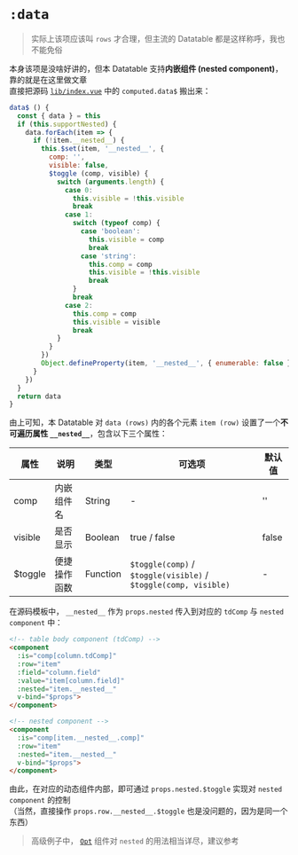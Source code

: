 # `:data`

> 实际上该项应该叫 `rows` 才合理，但主流的 Datatable 都是这样称呼，我也不能免俗

本身该项是没啥好讲的，但本 Datatable 支持**内嵌组件 (nested component)**，靠的就是在这里做文章  
直接把源码 [`lib/index.vue`](https://github.com/OneWayTech/vue2-datatable/blob/master/lib/index.vue) 中的 `computed.data$` 搬出来：

```js
data$ () {
  const { data } = this
  if (this.supportNested) {
    data.forEach(item => {
      if (!item.__nested__) {
        this.$set(item, '__nested__', {
          comp: '',
          visible: false,
          $toggle (comp, visible) {
            switch (arguments.length) {
              case 0:
                this.visible = !this.visible
                break
              case 1:
                switch (typeof comp) {
                  case 'boolean':
                    this.visible = comp
                    break
                  case 'string':
                    this.comp = comp
                    this.visible = !this.visible
                    break
                }
                break
              case 2:
                this.comp = comp
                this.visible = visible
                break
            }
          }
        })
        Object.defineProperty(item, '__nested__', { enumerable: false })
      }
    })
  }
  return data
}
```

由上可知，本 Datatable 对 `data (rows)` 内的各个元素 `item (row)` 设置了一个**不可遍历属性 `__nested__`**，包含以下三个属性：

| 属性 | 说明 | 类型 | 可选项 | 默认值 |
|---------|--------------|----------|-------------------------------------------------------------|--------|
| comp | 内嵌组件名 | String | - | '' |
| visible | 是否显示 | Boolean | true / false | false |
| $toggle | 便捷操作函数 | Function | `$toggle(comp)` / `$toggle(visible)` / `$toggle(comp, visible)` | - |

在源码模板中， `__nested__` 作为 `props.nested` 传入到对应的 `tdComp` 与 `nested component` 中：

```html
<!-- table body component (tdComp) -->
<component
  :is="comp[column.tdComp]"
  :row="item"
  :field="column.field"
  :value="item[column.field]"
  :nested="item.__nested__"
  v-bind="$props">
</component>

<!-- nested component -->
<component
  :is="comp[item.__nested__.comp]"
  :row="item"
  :nested="item.__nested__"
  v-bind="$props">
</component>
```


由此，在对应的动态组件内部，即可通过 `props.nested.$toggle` 实现对 `nested component` 的控制  
（当然，直接操作 `props.row.__nested__.$toggle` 也是没问题的，因为是同一个东西）

> 高级例子中， [`Opt`](https://github.com/OneWayTech/vue2-datatable/blob/master/examples/src/Advanced/comps/td-Opt.vue) 组件对 `nested` 的用法相当详尽，建议参考
